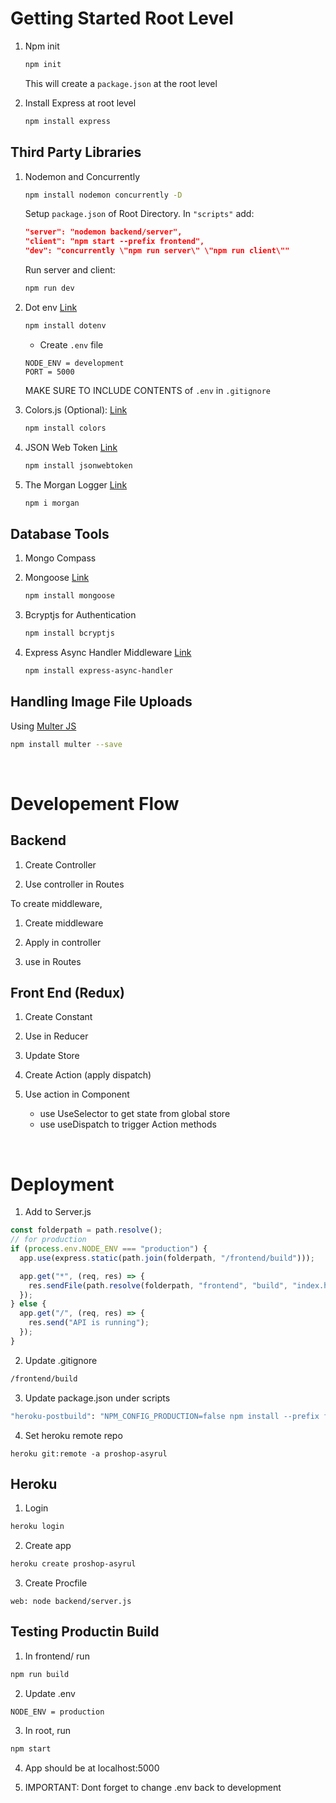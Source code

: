 # Getting Started Root Level

1. Npm init

   ```bash
   npm init
   ```

   This will create a `package.json` at the root level

2. Install Express at root level

   ```bash
   npm install express
   ```

## Third Party Libraries

1. Nodemon and Concurrently

   ```bash
   npm install nodemon concurrently -D
   ```

   Setup `package.json` of Root Directory. In `"scripts"` add:

   ```json
   "server": "nodemon backend/server",
   "client": "npm start --prefix frontend",
   "dev": "concurrently \"npm run server\" \"npm run client\""
   ```

   Run server and client:

   ```bash
   npm run dev
   ```

2. Dot env [Link](https://www.npmjs.com/package/dotenv)

   ```bash
   npm install dotenv
   ```

   - Create `.env` file

   ```env
   NODE_ENV = development
   PORT = 5000
   ```

   MAKE SURE TO INCLUDE CONTENTS of `.env` in `.gitignore`

3. Colors.js (Optional): [Link](https://www.npmjs.com/package/colors)

   ```bash
   npm install colors
   ```

4. JSON Web Token [Link](https://www.npmjs.com/package/jsonwebtoken)

   ```bash
   npm install jsonwebtoken
   ```

5. The Morgan Logger [Link](https://www.npmjs.com/package/morgan)

   ```bash
   npm i morgan
   ```

## Database Tools

1. Mongo Compass

2. Mongoose [Link](https://mongoosejs.com/)

   ```bash
   npm install mongoose
   ```

3. Bcryptjs for Authentication

   ```bash
   npm install bcryptjs
   ```

4. Express Async Handler Middleware [Link](https://www.npmjs.com/package/express-async-handler)

   ```bash
   npm install express-async-handler
   ```

## Handling Image File Uploads

Using [Multer JS](https://www.npmjs.com/package/multer)

```bash
npm install multer --save
```

<br />

# Developement Flow

## Backend

1. Create Controller

2. Use controller in Routes

To create middleware,

1. Create middleware

2. Apply in controller

3. use in Routes

## Front End (Redux)

1. Create Constant

2. Use in Reducer

3. Update Store

4. Create Action (apply dispatch)

5. Use action in Component

   - use UseSelector to get state from global store
   - use useDispatch to trigger Action methods

<br />

# Deployment

1. Add to Server.js

```javascript
const folderpath = path.resolve();
// for production
if (process.env.NODE_ENV === "production") {
  app.use(express.static(path.join(folderpath, "/frontend/build")));

  app.get("*", (req, res) => {
    res.sendFile(path.resolve(folderpath, "frontend", "build", "index.html"));
  });
} else {
  app.get("/", (req, res) => {
    res.send("API is running");
  });
}
```

2. Update .gitignore

```bash
/frontend/build
```

3. Update package.json under scripts

```bash
"heroku-postbuild": "NPM_CONFIG_PRODUCTION=false npm install --prefix frontend && npm run build --prefix frontend"
```

4. Set heroku remote repo

```
heroku git:remote -a proshop-asyrul
```

## Heroku

1. Login

```bash
heroku login
```

2. Create app

```bash
heroku create proshop-asyrul
```

3. Create Procfile

```
web: node backend/server.js
```

## Testing Productin Build

1. In frontend/ run

```bash
npm run build
```

2. Update .env

```env
NODE_ENV = production
```

3. In root, run

```bash
npm start
```

4. App should be at localhost:5000

5. IMPORTANT: Dont forget to change .env back to development
